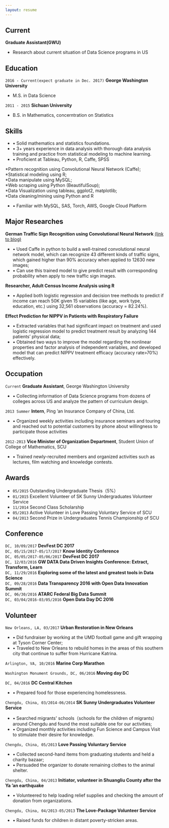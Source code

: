 ```yaml
---
layout: resume
---  
```


## Current


**Graduate Assistant(GWU)** 

* Research about current situation of Data Science programs in US                                     

## Education

`2016 - Current(expect graduate in Dec. 2017)`
 __George Washington University__
* M.S. in Data Science

`2011 - 2015`
__Sichuan University__
* B.S. in Mathematics, concerntration on Statistics 

## Skills
* • Solid mathematics and statistics foundations.   
* • 3+ years experience in data analysis with thorough data analysis training and practice from statistical modeling to machine learning.  
* • Proficient at Tableau, Python, R, Caffe, SPSS  

 *Pattern recognition using Convolutional Neural Network (Caffe);  
 *Statistical modeling using R;  
 *Data manipulate using MySQL;  
 *Web scraping using Python (BeautifulSoup);  
 *Data Visualization using tableau, ggplot2, matplotlib;  
 *Data cleaning/mining using Python and R    

     
* • Familiar with MySQL, SAS, Torch, AWS, Google Cloud Platform  



## Major Researches

**German Traffic Sign Recognition using Convolutional Neural Network**
[(link to blog)](https://san-wang.github.io/blog/GTSRB/) 

* • Used Caffe in python to build a well-trained convolutional neural network model, which can recognize 43 different kinds of traffic signs, which gained higher than 90% accuracy when applied to 12630 new images; 
* • Can use this trained model to give predict result with corresponding probability when apply to new traffic sign images.

**Researcher, Adult Census Income Analysis using R** 
* • Applied both logistic regression and decision tree methods to predict if income can reach 50K given 15 variables (like age, work type, education, etc.) using 32,561 observations (accuracy = 82.24%).

**Effect Prediction for NIPPV in Patients with Respiratory Failure**              
* •	Extracted variables that had significant impact on treatment and used logistic regression model to predict treatment result by analyzing 144 patients’ physical data;
* •	Obtained two ways to improve the model regarding the nonlinear properties and factor analysis of independent variables, and developed model that can predict NIPPV treatment efficacy (accuracy rate>70%) effectively.                                 

## Occupation

`Current`
__Graduate Assistant__, George Washington University 

- •	Collecting information of Data Science programs from dozens of colleges across US and analyze the pattern of curriculum design.  

`2013 Summer`
__Intern__, Ping ’an Insurance Company of China, Ltd.

- •	Organized weekly activities including insurance seminars and touring and reached out to potential customers by phone about willingness to participate those activities

`2012-2013`
__Vice Minister of Organization Department__, Student Union of College of Mathematics, SCU      
- •	Trained newly-recruited members and organized activities such as lectures, film watching and knowledge contests.

## Awards
* `05/2015` Outstanding Undergraduate Thesis（5%） 
* `01/2015` Excellent Volunteer of SK Sunny Undergraduates Volunteer Service  
* `11/2014` Second Class Scholarship   
* `05/2013` Active Volunteer in Love Passing Voluntary Service of SCU  
* `04/2013` Second Prize in Undergraduates Tennis Championship of SCU

## Conference

`DC, 10/09/2017` **DevFest DC 2017**  
`DC, 05/15/2017-05/17/2017` **Know Identity Conference**  
`DC, 05/05/2017-05/06/2017` **DevFest DC 2017**  
`DC, 12/03/2016` **GW DATA Data Driven Insights Conference: Extract, Transform, Learn**  
`DC, 11/29/2016` **Exploring some of the latest and greatest tools in Data Science**  
`DC, 09/28/2016` **Data Transparency 2016 with Open Data Innovation Summit**  
`DC, 06/30/2016` **ATARC Federal Big Data Summit**  
`DC, 03/04/2016-03/05/2016` **Open Data Day DC 2016**  


## Volunteer

`New Orleans, LA, 03/2017` **Urban Restoration in New Orleans**	                                             
* •	Did fundraiser by working at the UMD football game and gift wrapping at Tyson Corner Center;
* •	Traveled to New Orleans to rebuild homes in the areas of this southern city that continue to suffer from Hurricane Katrina.

`Arlington, VA, 10/2016` **Marine Corp Marathon**	                                                        


`Washington Monument Grounds, DC, 06/2016` **Moving day DC**                                         


`DC, 04/2016` **DC Central Kitchen**
* •	Prepared food for those experiencing homelessness.

`Chengdu, China, 03/2014-06/2014` **SK Sunny Undergraduates Volunteer Service**	                         
* •	Searched migrants' schools（schools for the children of migrants） around Chengdu and found the most suitable one for our activities; 
* •	Organized monthly activities including Fun Science and Campus Visit to stimulate their desire for knowledge.

`Chengdu, China, 05/2013` **Love Passing Voluntary Service**	                                         
* •	Collected second-hand items from graduating students and held a charity bazaar;
* •	Persuaded the organizer to donate remaining clothes to the animal shelter.

`Chengdu, China, 04/2013` **Initiator, volunteer in Shuangliu County after the Ya ’an earthquake**               
* •	Volunteered to help loading relief supplies and checking the amount of donation from organizations.

`Chengdu, China, 04/2013-05/2013` **The Love-Package Volunteer Service**                                      
* •	Raised funds for children in distant poverty-stricken areas.


<!-- ### Footer

Last updated: June 2017 -->


